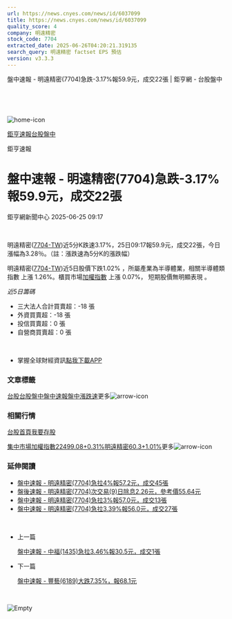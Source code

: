 ```yaml
---
url: https://news.cnyes.com/news/id/6037099
title: https://news.cnyes.com/news/id/6037099
quality_score: 4
company: 明遠精密
stock_code: 7704
extracted_date: 2025-06-26T04:20:21.319135
search_query: 明遠精密 factset EPS 預估
version: v3.3.3
---
```


盤中速報 - 明遠精密(7704)急跌-3.17%報59.9元，成交22張 | 鉅亨網 - 台股盤中

‌

‌

![home-icon](/assets/icons/breadCrumb/symbol-icon-home.svg)

[鉅亨速報](/news/cat/anue_live)[台股盤中](/news/cat/tw_live)

鉅亨速報

# 盤中速報 - 明遠精密(7704)急跌-3.17%報59.9元，成交22張

鉅亨網新聞中心 2025-06-25 09:17

‌

明遠精密([7704-TW](https://www.cnyes.com/twstock/7704))近5分K跌速3.17%，25日09:17報59.9元，成交22張，今日漲幅為3.28％。（註：漲跌速為5分K的漲跌幅）

明遠精密([7704-TW](https://www.cnyes.com/twstock/7704))近5日股價下跌1.02% ，所屬產業為半導體業，相關半導體類指數 上漲 1.26%。櫃買市場[加權指數](https://invest.cnyes.com/index/TWS/TSE01) 上漲 0.07%， 短期股價無明顯表現 。

*近5日籌碼*

* 三大法人合計買賣超：-18 張
* 外資買賣超：-18 張
* 投信買賣超：0 張
* 自營商買賣超：0 張

‌

* 掌握全球財經資訊[點我下載APP](http://www.cnyes.com/app/?utm_source=mweb&utm_medium=HamMenuBanner&utm_campaign=fixed&utm_content=entr)

### 文章標籤

[台股](https://news.cnyes.com/tag/台股 "台股")[台股盤中](https://news.cnyes.com/tag/台股盤中 "台股盤中")[盤中速報](https://news.cnyes.com/tag/盤中速報 "盤中速報")[盤中漲跌速](https://news.cnyes.com/tag/盤中漲跌速 "盤中漲跌速")更多![arrow-icon](/assets/icons/arrows/arrow-down.svg)

### 相關行情

[台股首頁](https://www.cnyes.com/twstock)[我要存股](https://supr.link/8OHaU)

[集中市場加權指數22499.08+0.31%](https://invest.cnyes.com/index/TWS/TSE01)[明遠精密60.3+1.01%](https://www.cnyes.com/twstock/7704)更多![arrow-icon](/assets/icons/arrows/arrow-down.svg)

### 延伸閱讀

* [盤中速報 - 明遠精密(7704)急拉4%報57.2元，成交45張](/news/id/6021615)
* [盤後速報 - 明遠精密(7704)次交易(9)日除息2.26元，參考價55.64元](/news/id/6010622)
* [盤中速報 - 明遠精密(7704)急拉3%報57.0元，成交13張](/news/id/6009651)
* [盤中速報 - 明遠精密(7704)急拉3.39%報56.0元，成交27張](/news/id/6006283)

‌

* 上一篇

  [盤中速報 - 中福(1435)急拉3.46%報30.5元，成交1張](/news/id/6037368)
* 下一篇

  [盤中速報 - 豐藝(6189)大跌7.35%，報68.1元](/news/id/6035817)

‌

![Empty](/assets/icons/skeleton/empty-image.svg)

‌
